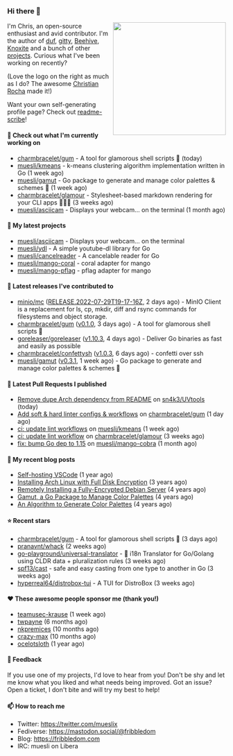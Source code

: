 ### Hi there 👋

<img align="right" src="https://raw.githubusercontent.com/muesli/muesli/master/assets/termenv.png" width="260">

I'm Chris, an open-source enthusiast and avid contributor. I'm the author of [duf](https://github.com/muesli/duf),
[gitty](https://github.com/muesli/gitty), [Beehive](https://github.com/muesli/beehive), [Knoxite](https://github.com/knoxite/knoxite)
 and a bunch of other [projects](https://fribbledom.com/projects/). Curious what I've been working on recently?

(Love the logo on the right as much as I do? The awesome [Christian Rocha](https://github.com/meowgorithm/) made it!)

Want your own self-generating profile page? Check out [readme-scribe](https://github.com/muesli/readme-scribe)!

#### 👷 Check out what I'm currently working on

- [charmbracelet/gum](https://github.com/charmbracelet/gum) - A tool for glamorous shell scripts 🎀 (today)
- [muesli/kmeans](https://github.com/muesli/kmeans) - k-means clustering algorithm implementation written in Go (1 week ago)
- [muesli/gamut](https://github.com/muesli/gamut) - Go package to generate and manage color palettes &amp; schemes 🎨 (1 week ago)
- [charmbracelet/glamour](https://github.com/charmbracelet/glamour) - Stylesheet-based markdown rendering for your CLI apps 💇🏻‍♀️ (3 weeks ago)
- [muesli/asciicam](https://github.com/muesli/asciicam) - Displays your webcam... on the terminal (1 month ago)

#### 🌱 My latest projects

- [muesli/asciicam](https://github.com/muesli/asciicam) - Displays your webcam... on the terminal
- [muesli/ydl](https://github.com/muesli/ydl) - A simple youtube-dl library for Go
- [muesli/cancelreader](https://github.com/muesli/cancelreader) - A cancelable reader for Go
- [muesli/mango-coral](https://github.com/muesli/mango-coral) - coral adapter for mango
- [muesli/mango-pflag](https://github.com/muesli/mango-pflag) - pflag adapter for mango

#### 🔭 Latest releases I've contributed to

- [minio/mc](https://github.com/minio/mc) ([RELEASE.2022-07-29T19-17-16Z](https://github.com/minio/mc/releases/tag/RELEASE.2022-07-29T19-17-16Z), 2 days ago) - MinIO Client is a replacement for ls, cp, mkdir, diff and rsync commands for filesystems and object storage.
- [charmbracelet/gum](https://github.com/charmbracelet/gum) ([v0.1.0](https://github.com/charmbracelet/gum/releases/tag/v0.1.0), 3 days ago) - A tool for glamorous shell scripts 🎀
- [goreleaser/goreleaser](https://github.com/goreleaser/goreleaser) ([v1.10.3](https://github.com/goreleaser/goreleaser/releases/tag/v1.10.3), 4 days ago) - Deliver Go binaries as fast and easily as possible
- [charmbracelet/confettysh](https://github.com/charmbracelet/confettysh) ([v1.0.3](https://github.com/charmbracelet/confettysh/releases/tag/v1.0.3), 6 days ago) - confetti over ssh
- [muesli/gamut](https://github.com/muesli/gamut) ([v0.3.1](https://github.com/muesli/gamut/releases/tag/v0.3.1), 1 week ago) - Go package to generate and manage color palettes &amp; schemes 🎨

#### 🔨 Latest Pull Requests I published

- [Remove dupe Arch dependency from README](https://github.com/sn4k3/UVtools/pull/529) on [sn4k3/UVtools](https://github.com/sn4k3/UVtools) (today)
- [Add soft &amp; hard linter configs &amp; workflows](https://github.com/charmbracelet/gum/pull/44) on [charmbracelet/gum](https://github.com/charmbracelet/gum) (1 day ago)
- [ci: update lint workflows](https://github.com/muesli/kmeans/pull/23) on [muesli/kmeans](https://github.com/muesli/kmeans) (1 week ago)
- [ci: update lint workflow](https://github.com/charmbracelet/glamour/pull/157) on [charmbracelet/glamour](https://github.com/charmbracelet/glamour) (3 weeks ago)
- [fix: bump Go dep to 1.15](https://github.com/muesli/mango-cobra/pull/6) on [muesli/mango-cobra](https://github.com/muesli/mango-cobra) (1 month ago)

#### 📜 My recent blog posts

- [Self-hosting VSCode](https://fribbledom.com/posts/selfhosting-vscode/) (1 year ago)
- [Installing Arch Linux with Full Disk Encryption](https://fribbledom.com/posts/encrypted-arch-install/) (3 years ago)
- [Remotely Installing a Fully-Encrypted Debian Server](https://fribbledom.com/posts/encrypted-remote-debian-install/) (4 years ago)
- [Gamut, a Go Package to Manage Color Palettes](https://fribbledom.com/posts/gamut-package-to-handle-color-palettes/) (4 years ago)
- [An Algorithm to Generate Color Palettes](https://fribbledom.com/posts/an-algorithm-to-generate-color-palettes/) (4 years ago)

#### ⭐ Recent stars

- [charmbracelet/gum](https://github.com/charmbracelet/gum) - A tool for glamorous shell scripts 🎀 (3 days ago)
- [pranavnt/whack](https://github.com/pranavnt/whack) (2 weeks ago)
- [go-playground/universal-translator](https://github.com/go-playground/universal-translator) - :speech_balloon: i18n Translator for Go/Golang using CLDR data &#43; pluralization rules (3 weeks ago)
- [spf13/cast](https://github.com/spf13/cast) - safe and easy casting from one type to another in Go  (3 weeks ago)
- [hyperreal64/distrobox-tui](https://github.com/hyperreal64/distrobox-tui) - A TUI for DistroBox (3 weeks ago)

#### ❤️ These awesome people sponsor me (thank you!)

- [teamusec-krause](https://github.com/teamusec-krause) (1 week ago)
- [twpayne](https://github.com/twpayne) (6 months ago)
- [nkpremices](https://github.com/nkpremices) (10 months ago)
- [crazy-max](https://github.com/crazy-max) (10 months ago)
- [ocelotsloth](https://github.com/ocelotsloth) (1 year ago)

#### 💬 Feedback

If you use one of my projects, I'd love to hear from you! Don't be shy and let me know what you liked
and what needs being improved. Got an issue? Open a ticket, I don't bite and will try my best to help!

#### 📫 How to reach me

- Twitter: https://twitter.com/mueslix
- Fediverse: https://mastodon.social/@fribbledom
- Blog: https://fribbledom.com
- IRC: muesli on Libera
